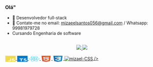 ### Olá"

- 🔭 Desenvolvedor full-stack
- 👯 Contate-me no email: mizaeelsantos056@gmail.com / Whatsapp: 99981979728
-  Cursando Engenharia de software

##

<div align="center">
  <a href="https://github.com/mizaeldragon">
  <img height="180em" src="https://github-readme-stats.vercel.app/api?username=mizaeldragon&show_icons=true&theme=dark&include_all_commits=true&count_private=true"/>
  <img height="180em" src="https://github-readme-stats.vercel.app/api/top-langs/?username=mizaeldragon&layout=compact&langs_count=7&theme=dark"/>
</div>

<div style="display: inline_block"><br>
  <img align="center" alt="mizael-Js" height="20" width="35" src="https://raw.githubusercontent.com/devicons/devicon/master/icons/javascript/javascript-plain.svg">
  <img align="center" alt="mizael-Ts" height="20" width="35" src="https://raw.githubusercontent.com/devicons/devicon/master/icons/typescript/typescript-plain.svg">
  <img align="center" alt="mizael-React" height="20" width="35" src="https://raw.githubusercontent.com/devicons/devicon/master/icons/react/react-original.svg">
  <img align="center" alt="mizael-HTML" height="20" width="35" src="https://raw.githubusercontent.com/devicons/devicon/master/icons/html5/html5-original.svg">
  <img align="center" alt="mizael-CSS" height="20" width="35" src="https://raw.githubusercontent.com/devicons/devicon/master/icons/css3/css3-original.svg">
  <img align="center" alt="mizael-CSS" height="20" width="35" 
            <img src="https://cdn.jsdelivr.net/gh/devicons/devicon@latest/icons/nodejs/nodejs-original-wordmark.svg" />
           />    
<div>




